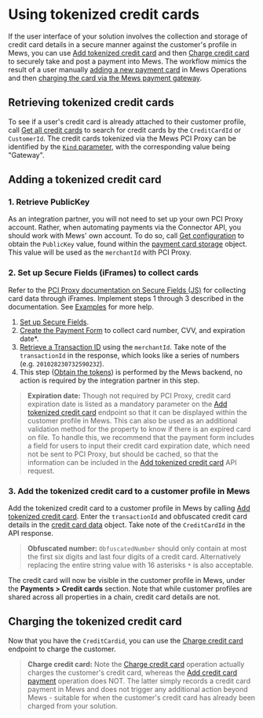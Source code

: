 # Using tokenized credit cards

If the user interface of your solution involves the collection and storage of credit card details in a secure manner against the customer's profile in Mews, you can use [Add tokenized credit card](../../operations/creditcards.md#add-tokenized-credit-card) and then [Charge credit card](../../operations/creditcards.md#charge-credit-card) to securely take and post a payment into Mews.
The workflow mimics the result of a user manually [adding a new payment card](https://mews.force.com/s/article/add-a-new-payment-card?language=en_US) in Mews Operations and then [charging the card via the Mews payment gateway](https://help.mews.com/s/article/take-a-payment?language=en_US).

## Retrieving tokenized credit cards

To see if a user's credit card is already attached to their customer profile, call [Get all credit cards](../../operations/creditcards.md#get-all-credit-cards) to search for credit cards by the `CreditCardId` or `CustomerId`. The credit cards tokenized via the Mews PCI Proxy can be identified by the [`Kind` parameter](../../operations/creditcards.md#credit-card-kind), with the corresponding value being "Gateway".

## Adding a tokenized credit card

### 1. Retrieve PublicKey

As an integration partner, you will not need to set up your own PCI Proxy account. Rather, when automating payments via the Connector API, you should work with Mews' own account. To do so, call [Get configuration](../../operations/configuration.md#get-configuration) to obtain the `PublicKey` value, found within the [payment card storage](../../operations/configuration.md#payment-card-storage) object. This value will be used as the `merchantId` with PCI Proxy.

### 2. Set up Secure Fields (iFrames) to collect cards

Refer to the [PCI Proxy documentation on Secure Fields (JS)](https://docs.pci-proxy.com/collect/secure-fields-js) for collecting card data through iFrames.
Implement steps 1 through 3 described in the documentation. See [Examples](https://docs.pci-proxy.com/collect/secure-fields-js#examples) for more help.

1. [Set up Secure Fields](https://docs.pci-proxy.com/collect/secure-fields-js#1.-setup-secure-fields).
2. [Create the Payment Form](https://docs.pci-proxy.com/collect/secure-fields-js#2.-create-the-payment-form) to collect card number, CVV, and expiration date*.
3. [Retrieve a Transaction ID](https://docs.pci-proxy.com/collect/secure-fields-js#3.-retrieve-a-transaction-id) using the `merchantId`. Take note of the `transactionId` in the response, which looks like a series of numbers (e.g. `201028230732590232`).
4. This step \([Obtain the tokens](https://docs.pci-proxy.com/collect/secure-fields-js#4.-obtain-the-tokens)\) is performed by the Mews backend, no action is required by the integration partner in this step.

> **Expiration date:**
> Though not required by PCI Proxy, credit card expiration date is listed as a mandatory parameter on the [Add tokenized credit card](../../operations/creditcards.md#add-tokenized-credit-card) endpoint so that it can be displayed within the customer profile in Mews. This can also be used as an additional validation method for the property to know if there is an expired card on file.
> To handle this, we recommend that the payment form includes a field for users to input their credit card expiration date, which need not be sent to PCI Proxy, but should be cached, so that the information can be included in the [Add tokenized credit card](../../operations/creditcards.md#add-tokenized-credit-card) API request.

### 3. Add the tokenized credit card to a customer profile in Mews

Add the tokenized credit card to a customer profile in Mews by calling [Add tokenized credit card](../../operations/creditcards.md#add-tokenized-credit-card). Enter the `transactionId` and obfuscated credit card details in the [credit card data](../../operations/creditcards.md#credit-card-data) object. Take note of the `CreditCardId` in the API response.

> **Obfuscated number:**
> `ObfuscatedNumber` should only contain at most the first six digits and last four digits of a credit card. Alternatively replacing the entire string value with 16 asterisks `*` is also acceptable.

The credit card will now be visible in the customer profile in Mews, under the __Payments > Credit cards__ section.
Note that while customer profiles are shared across all properties in a chain, credit card details are not. 

## Charging the tokenized credit card

Now that you have the `CreditCardid`, you can use the [Charge credit card](../../operations/creditcards.md#charge-credit-card) endpoint to charge the customer. 

> **Charge credit card:**
> Note the [Charge credit card](../../operations/creditcards.md#charge-credit-card) operation actually charges the customer's credit card, whereas the [Add credit card payment](../../operations/payments.md#add-credit-card-payment) operation does NOT.
> The latter simply records a credit card payment in Mews and does not trigger any additional action beyond Mews - suitable for when the customer's credit card has already been charged from your solution.
